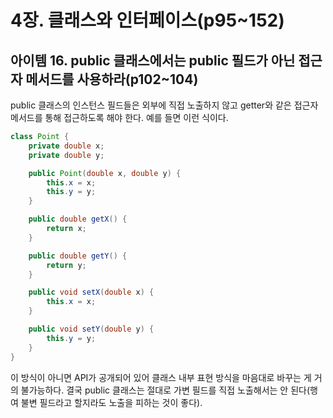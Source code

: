 # 4장. 클래스와 인터페이스(p95~152)

## 아이템 16. public 클래스에서는 public 필드가 아닌 접근자 메서드를 사용하라(p102~104)

public 클래스의 인스턴스 필드들은 외부에 직접 노출하지 않고 getter와 같은 접근자 메서드를 통해 접근하도록 해야 한다. 예를 들면 이런 식이다.

```java
class Point {
    private double x;
    private double y;

    public Point(double x, double y) {
        this.x = x;
        this.y = y;
    }

    public double getX() {
        return x;
    }

    public double getY() {
        return y;
    }

    public void setX(double x) {
        this.x = x;
    }

    public void setY(double y) {
        this.y = y;
    }
}
```

이 방식이 아니면 API가 공개되어 있어 클래스 내부 표현 방식을 마음대로 바꾸는 게 거의 불가능하다. 결국 public 클래스는 절대로 가변 필드를 직접 노출해서는 안 된다(행여 불변 필드라고 할지라도 노출을 피하는 것이 좋다).

